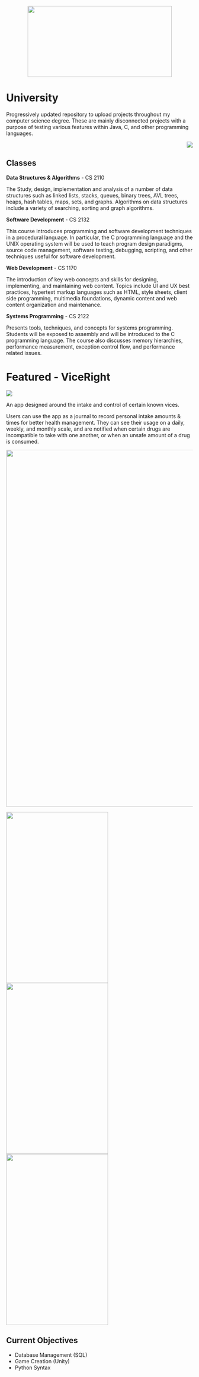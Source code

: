 <p align="center">
  <img src="https://www.pinclipart.com/picdir/big/330-3302186_open-book-clipart-png-download.png" width="389px"height="191px">
</p>

# University

Progressively updated repository to upload projects throughout my computer science degree. These are mainly disconnected projects with a purpose of testing various features within Java, C, and other programming languages.

<p align="right">
  <a href="https://www.gnu.org/licenses/gpl-3.0">
    <img src="https://img.shields.io/badge/License-GPL%20v3-blue.svg">
  </a>
</p>

## Classes

**Data Structures & Algorithms** - CS 2110

The Study, design, implementation and analysis of a number of data structures such as linked lists, stacks, queues, binary trees, AVL trees, heaps, hash tables, maps, sets, and graphs. Algorithms on data structures include a variety of searching, sorting and graph algorithms.

**Software Development** - CS 2132

This course introduces programming and software development techniques in a procedural language. In particular, the C programming language and the UNIX operating system will be used to teach program design paradigms, source code management, software testing, debugging, scripting, and other techniques useful for software development.

**Web Development** - CS 1170

The introduction of key web concepts and skills for designing, implementing, and maintaining web content. Topics include UI and UX best practices, hypertext markup languages such as HTML, style sheets, client side programming, multimedia foundations, dynamic content and web content organization and maintenance.

**Systems Programming** - CS 2122

Presents tools, techniques, and concepts for systems programming. Students will be exposed to assembly and will be introduced to the C programming language. The course also discusses memory hierarchies, performance measurement, exception control flow, and performance related issues.


# Featured - **ViceRight**

<a>
  <img src="https://img.shields.io/badge/Language-Java-brightgreen.svg">
</a>

An app designed around the intake and control of certain known vices.

 Users can use the app as a journal to record personal intake amounts & times for better health management. They can see their usage on a daily, weekly, and
 monthly scale, and are notified when certain drugs are incompatible to take with one another, or when an unsafe amount of a drug is consumed.

 <p align="center">
    <img src="https://imgur.com/B4UyoGl.png" width="583px" height="960"/>


<p align="left">

   <img src="https://imgur.com/9r8Uzbm.png" width="275px" height="460px"/>

   <img src="https://imgur.com/soRiGDD.png" width="275px" height="460px"/>

   <img src="https://imgur.com/8ApV46d.png" width="275px" height="460px"/>
</p>


## Current Objectives

* Database Management (SQL)
* Game Creation (Unity)
* Python Syntax
